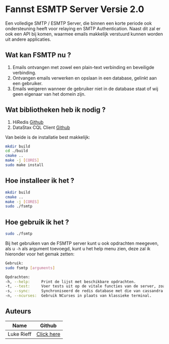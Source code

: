 # Fannst ESMTP Server Versie 2.0

Een volledige SMTP / ESMTP Server, die binnen een korte
periode ook ondersteuning heeft voor relaying en SMTP Authentication.
Naast dit zal er ook een API bij komen, waarmee emails makkelijk verstuurd
kunnen worden uit andere applicaties.

## Wat kan FSMTP nu ?

1. Emails ontvangen met zowel een plain-text verbinding en beveiligde verbinding.
1. Ontvangen emails verwerken en opslaan in een database, gelinkt aan een gebruiker.
1. Emails weigeren wanneer de gebruiker niet in de database staat of wij geen eigenaar van het domein zijn.

## Wat bibliotheken heb ik nodig ?

1. HiRedis [Github](https://github.com/redis/hiredis)
1. DataStax CQL Client [Github](https://github.com/datastax/cpp-driver)

Van beide is de installatie best makkelijk:
```bash
mkdir build
cd ./build
cmake ..
make -j [CORES]
sudo make install
```

## Hoe installeer ik het ?

```bash
mkdir build
cmake ..
make -j [CORES]
sudo ./fsmtp
```

## Hoe gebruik ik het ?

```bash
sudo ./fsmtp
```

Bij het gebruiken van de FSMTP server kunt u ook opdrachten meegeven, als u ```-h``` als argument toevoegd, kunt u het help menu zien, deze zal ik hieronder voor het gemak zetten:

```bash
Gebruik: 
sudo fsmtp [arguments]

Opdrachten: 
-h, --help: 	Print de lijst met beschikbare opdrachten.
-t, --test: 	Voer tests uit op de vitale functies van de server, zoals database verbinding.
-s, --sync: 	Synchroniseerd de redis database met die van cassandra
-n, --ncurses: 	Gebruik NCurses in plaats van klassieke terminal.
```

## Auteurs
|Name|Github|
|-|-|
|Luke Rieff|[Click here](https://github.com/skywa04885)|